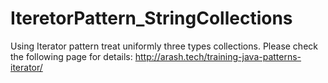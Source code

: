 # IteretorPattern_StringCollections
Using Iterator pattern treat uniformly three types collections.
Please check the following page for details: http://arash.tech/training-java-patterns-iterator/
